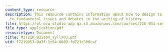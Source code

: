```yaml
---
content_type: resource
description: This resource contains information about how to design to introduce students
  to fundamental issues and debates in the writing of history.
file: https://ol-ocw-studio-app-qa.s3.amazonaws.com/courses/21h-931-seminar-in-historical-methods-spring-2004/f72190530a3f1c540603fd721c506caf_MIT21H_931s04_sylls03.pdf
file_type: application/pdf
resourcetype: Document
title: MIT21H_931s04_sylls03.pdf
uid: f7219053-0a3f-1c54-0603-fd721c506caf
---
```

